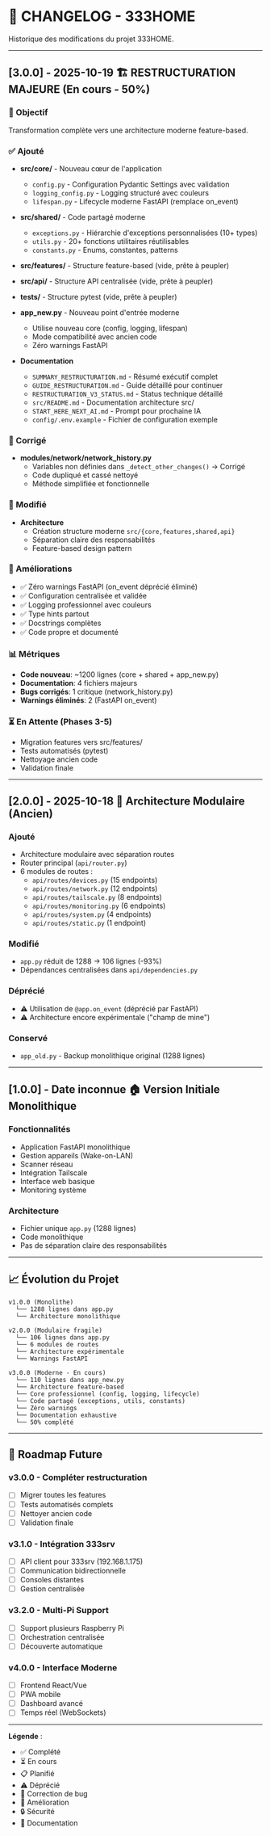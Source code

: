 # 📝 CHANGELOG - 333HOME

Historique des modifications du projet 333HOME.

---

## [3.0.0] - 2025-10-19 🏗️ RESTRUCTURATION MAJEURE (En cours - 50%)

### 🎯 Objectif
Transformation complète vers une architecture moderne feature-based.

### ✅ Ajouté
- **src/core/** - Nouveau cœur de l'application
  - `config.py` - Configuration Pydantic Settings avec validation
  - `logging_config.py` - Logging structuré avec couleurs
  - `lifespan.py` - Lifecycle moderne FastAPI (remplace on_event)
  
- **src/shared/** - Code partagé moderne
  - `exceptions.py` - Hiérarchie d'exceptions personnalisées (10+ types)
  - `utils.py` - 20+ fonctions utilitaires réutilisables
  - `constants.py` - Enums, constantes, patterns
  
- **src/features/** - Structure feature-based (vide, prête à peupler)
- **src/api/** - Structure API centralisée (vide, prête à peupler)
- **tests/** - Structure pytest (vide, prête à peupler)

- **app_new.py** - Nouveau point d'entrée moderne
  - Utilise nouveau core (config, logging, lifespan)
  - Mode compatibilité avec ancien code
  - Zéro warnings FastAPI
  
- **Documentation**
  - `SUMMARY_RESTRUCTURATION.md` - Résumé exécutif complet
  - `GUIDE_RESTRUCTURATION.md` - Guide détaillé pour continuer
  - `RESTRUCTURATION_V3_STATUS.md` - Status technique détaillé
  - `src/README.md` - Documentation architecture src/
  - `START_HERE_NEXT_AI.md` - Prompt pour prochaine IA
  - `config/.env.example` - Fichier de configuration exemple

### 🔧 Corrigé
- **modules/network/network_history.py**
  - Variables non définies dans `_detect_other_changes()` → Corrigé
  - Code dupliqué et cassé nettoyé
  - Méthode simplifiée et fonctionnelle

### 🔄 Modifié
- **Architecture**
  - Création structure moderne `src/{core,features,shared,api}`
  - Séparation claire des responsabilités
  - Feature-based design pattern

### 🚀 Améliorations
- ✅ Zéro warnings FastAPI (on_event déprécié éliminé)
- ✅ Configuration centralisée et validée
- ✅ Logging professionnel avec couleurs
- ✅ Type hints partout
- ✅ Docstrings complètes
- ✅ Code propre et documenté

### 📊 Métriques
- **Code nouveau**: ~1200 lignes (core + shared + app_new.py)
- **Documentation**: 4 fichiers majeurs
- **Bugs corrigés**: 1 critique (network_history.py)
- **Warnings éliminés**: 2 (FastAPI on_event)

### ⏳ En Attente (Phases 3-5)
- Migration features vers src/features/
- Tests automatisés (pytest)
- Nettoyage ancien code
- Validation finale

---

## [2.0.0] - 2025-10-18 🔄 Architecture Modulaire (Ancien)

### Ajouté
- Architecture modulaire avec séparation routes
- Router principal (`api/router.py`)
- 6 modules de routes :
  - `api/routes/devices.py` (15 endpoints)
  - `api/routes/network.py` (12 endpoints)
  - `api/routes/tailscale.py` (8 endpoints)
  - `api/routes/monitoring.py` (6 endpoints)
  - `api/routes/system.py` (4 endpoints)
  - `api/routes/static.py` (1 endpoint)

### Modifié
- `app.py` réduit de 1288 → 106 lignes (-93%)
- Dépendances centralisées dans `api/dependencies.py`

### Déprécié
- ⚠️ Utilisation de `@app.on_event` (déprécié par FastAPI)
- ⚠️ Architecture encore expérimentale ("champ de mine")

### Conservé
- `app_old.py` - Backup monolithique original (1288 lignes)

---

## [1.0.0] - Date inconnue 🏠 Version Initiale Monolithique

### Fonctionnalités
- Application FastAPI monolithique
- Gestion appareils (Wake-on-LAN)
- Scanner réseau
- Intégration Tailscale
- Interface web basique
- Monitoring système

### Architecture
- Fichier unique `app.py` (1288 lignes)
- Code monolithique
- Pas de séparation claire des responsabilités

---

## 📈 Évolution du Projet

```
v1.0.0 (Monolithe)
  └── 1288 lignes dans app.py
  └── Architecture monolithique

v2.0.0 (Modulaire fragile)
  └── 106 lignes dans app.py
  └── 6 modules de routes
  └── Architecture expérimentale
  └── Warnings FastAPI

v3.0.0 (Moderne - En cours)
  └── 110 lignes dans app_new.py
  └── Architecture feature-based
  └── Core professionnel (config, logging, lifecycle)
  └── Code partagé (exceptions, utils, constants)
  └── Zéro warnings
  └── Documentation exhaustive
  └── 50% complété
```

---

## 🎯 Roadmap Future

### v3.0.0 - Compléter restructuration
- [ ] Migrer toutes les features
- [ ] Tests automatisés complets
- [ ] Nettoyer ancien code
- [ ] Validation finale

### v3.1.0 - Intégration 333srv
- [ ] API client pour 333srv (192.168.1.175)
- [ ] Communication bidirectionnelle
- [ ] Consoles distantes
- [ ] Gestion centralisée

### v3.2.0 - Multi-Pi Support
- [ ] Support plusieurs Raspberry Pi
- [ ] Orchestration centralisée
- [ ] Découverte automatique

### v4.0.0 - Interface Moderne
- [ ] Frontend React/Vue
- [ ] PWA mobile
- [ ] Dashboard avancé
- [ ] Temps réel (WebSockets)

---

**Légende** :
- ✅ Complété
- ⏳ En cours
- 📋 Planifié
- ⚠️ Déprécié
- 🐛 Correction de bug
- 🚀 Amélioration
- 🔒 Sécurité
- 📝 Documentation
